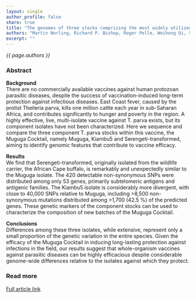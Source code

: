 ```yaml
---
layout: single
author_profile: false
share: true
title: "The genomes of three stocks comprising the most widely utilized live sporozoite Theileria parva vaccine exhibit very different degrees and patterns of sequence divergence"
authors: "Martin Norling, Richard P. Bishop, Roger Pelle, Weihong Qi, Sonal Henson, Elliott F. Drábek, Kyle Tretina, David Odongo, Stephen Mwaura, Thomas Njoroge, Erik Bongcam-Rudloff, Claudia A. Daubenberger and Joana C. Silva"
excerpt: ""
---
```


*{{ page.authors }}*

### Abstract

**Background**  
There are no commercially available vaccines against human protozoan parasitic
diseases, despite the success of vaccination-induced long-term protection
against infectious diseases. East Coast fever, caused by the protist Theileria
parva, kills one million cattle each year in sub-Saharan Africa, and contributes
significantly to hunger and poverty in the region. A highly effective, live,
multi-isolate vaccine against T. parva exists, but its component isolates have
not been characterized. Here we sequence and compare the three component T.
parva stocks within this vaccine, the Muguga Cocktail, namely Muguga, Kiambu5
and Serengeti-transformed, aiming to identify genomic features that contribute
to vaccine efficacy.

**Results**  
We find that Serengeti-transformed, originally isolated from the wildlife
carrier, the African Cape buffalo, is remarkably and unexpectedly similar to
the Muguga isolate. The 420 detectable non-synonymous SNPs were distributed
among only 53 genes, primarily subtelomeric antigens and antigenic families.
The Kiambu5 isolate is considerably more divergent, with close to 40,000 SNPs
relative to Muguga, including >8,500 non-synonymous mutations distributed among
\>1,700 (42.5 %) of the predicted genes. These genetic markers of the component
stocks can be used to characterize the composition of new batches of the Muguga
Cocktail.

**Conclusions**  
Differences among these three isolates, while extensive, represent only a small
proportion of the genetic variation in the entire species. Given the efficacy
of the Muguga Cocktail in inducing long-lasting protection against infections
in the field, our results suggest that whole-organism vaccines against
parasitic diseases can be highly efficacious despite considerable genome-wide
differences relative to the isolates against which they protect.

### Read more

[Full article link](https://bmcgenomics.biomedcentral.com/articles/10.1186/s12864-015-1910-9)
